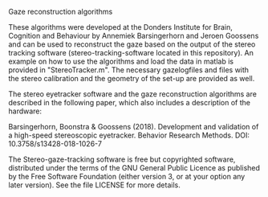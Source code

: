 Gaze reconstruction algorithms

These algorithms were developed at the Donders Institute for Brain, Cognition and Behaviour by Annemiek Barsingerhorn and Jeroen Goossens and can be used to reconstruct the gaze based on the output of the stereo tracking software (stereo-tracking-software located in this repository). An example on how to use the algorithms and load the data in matlab is provided in "StereoTracker.m". The necessary gazelogfiles and files with the stereo calibration and the geometry of the set-up are provided as well. 

The stereo eyetracker software and the gaze reconstruction algorithms are described in the following paper, which also includes a description of the hardware:

Barsingerhorn, Boonstra & Goossens (2018). Development and validation of a high-speed stereoscopic eyetracker. Behavior Research Methods. DOI: 10.3758/s13428-018-1026-7

The Stereo-gaze-tracking software is free but copyrighted software, distributed under the terms of the GNU General Public Licence as published by the Free Software Foundation (either version 3, or at your option any later version). See the file LICENSE for more details.


